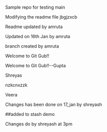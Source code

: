 Sample repo for testing
 main

Modifying the readme file
jbgjzxcb

Readme updated by amruta

Updated on 16th Jan by amruta


branch created by amruta


Welcome to Git Gub!!


Welcome to Git Gub!!--Gupta

Shreyas

nzkcnxzzk


Veera


Changes has been done on 17_jan by shreyash 

##added to stash demo

Changes do by shreyash at 3pm

 

